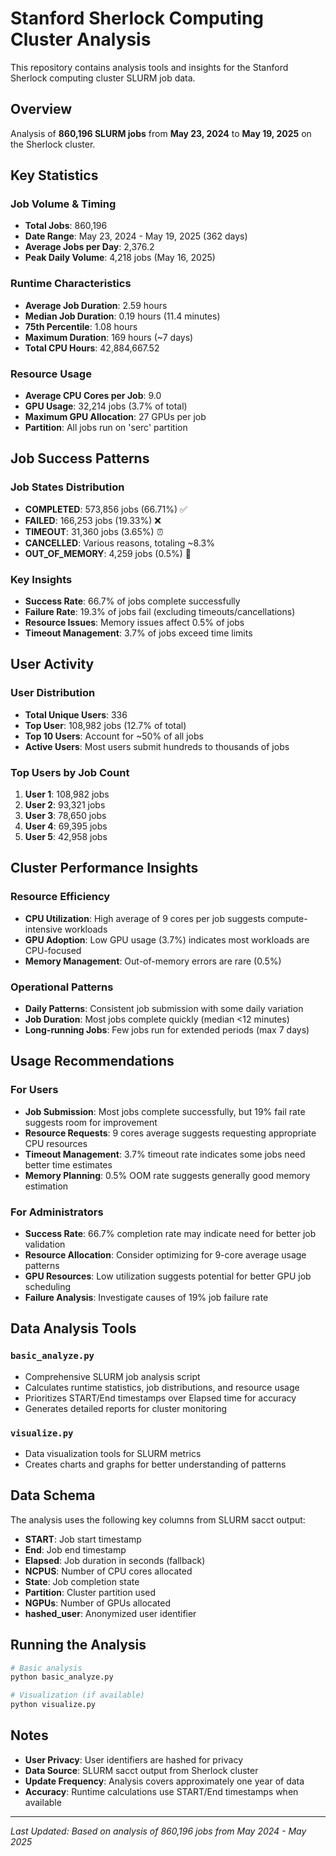 # Stanford Sherlock Computing Cluster Analysis

This repository contains analysis tools and insights for the Stanford Sherlock computing cluster SLURM job data.

## Overview

Analysis of **860,196 SLURM jobs** from **May 23, 2024** to **May 19, 2025** on the Sherlock cluster.

## Key Statistics

### Job Volume & Timing
- **Total Jobs**: 860,196
- **Date Range**: May 23, 2024 - May 19, 2025 (362 days)
- **Average Jobs per Day**: 2,376.2
- **Peak Daily Volume**: 4,218 jobs (May 16, 2025)

### Runtime Characteristics
- **Average Job Duration**: 2.59 hours
- **Median Job Duration**: 0.19 hours (11.4 minutes)
- **75th Percentile**: 1.08 hours
- **Maximum Duration**: 169 hours (~7 days)
- **Total CPU Hours**: 42,884,667.52

### Resource Usage
- **Average CPU Cores per Job**: 9.0
- **GPU Usage**: 32,214 jobs (3.7% of total)
- **Maximum GPU Allocation**: 27 GPUs per job
- **Partition**: All jobs run on 'serc' partition

## Job Success Patterns

### Job States Distribution
- **COMPLETED**: 573,856 jobs (66.71%) ✅
- **FAILED**: 166,253 jobs (19.33%) ❌
- **TIMEOUT**: 31,360 jobs (3.65%) ⏰
- **CANCELLED**: Various reasons, totaling ~8.3%
- **OUT_OF_MEMORY**: 4,259 jobs (0.5%) 💾

### Key Insights
- **Success Rate**: 66.7% of jobs complete successfully
- **Failure Rate**: 19.3% of jobs fail (excluding timeouts/cancellations)
- **Resource Issues**: Memory issues affect 0.5% of jobs
- **Timeout Management**: 3.7% of jobs exceed time limits

## User Activity

### User Distribution
- **Total Unique Users**: 336
- **Top User**: 108,982 jobs (12.7% of total)
- **Top 10 Users**: Account for ~50% of all jobs
- **Active Users**: Most users submit hundreds to thousands of jobs

### Top Users by Job Count
1. **User 1**: 108,982 jobs
2. **User 2**: 93,321 jobs  
3. **User 3**: 78,650 jobs
4. **User 4**: 69,395 jobs
5. **User 5**: 42,958 jobs

## Cluster Performance Insights

### Resource Efficiency
- **CPU Utilization**: High average of 9 cores per job suggests compute-intensive workloads
- **GPU Adoption**: Low GPU usage (3.7%) indicates most workloads are CPU-focused
- **Memory Management**: Out-of-memory errors are rare (0.5%)

### Operational Patterns
- **Daily Patterns**: Consistent job submission with some daily variation
- **Job Duration**: Most jobs complete quickly (median <12 minutes)
- **Long-running Jobs**: Few jobs run for extended periods (max 7 days)

## Usage Recommendations

### For Users
- **Job Submission**: Most jobs complete successfully, but 19% fail rate suggests room for improvement
- **Resource Requests**: 9 cores average suggests requesting appropriate CPU resources
- **Timeout Management**: 3.7% timeout rate indicates some jobs need better time estimates
- **Memory Planning**: 0.5% OOM rate suggests generally good memory estimation

### For Administrators
- **Success Rate**: 66.7% completion rate may indicate need for better job validation
- **Resource Allocation**: Consider optimizing for 9-core average usage patterns
- **GPU Resources**: Low utilization suggests potential for better GPU job scheduling
- **Failure Analysis**: Investigate causes of 19% job failure rate

## Data Analysis Tools

### `basic_analyze.py`
- Comprehensive SLURM job analysis script
- Calculates runtime statistics, job distributions, and resource usage
- Prioritizes START/End timestamps over Elapsed time for accuracy
- Generates detailed reports for cluster monitoring

### `visualize.py`
- Data visualization tools for SLURM metrics
- Creates charts and graphs for better understanding of patterns

## Data Schema

The analysis uses the following key columns from SLURM sacct output:
- **START**: Job start timestamp
- **End**: Job end timestamp  
- **Elapsed**: Job duration in seconds (fallback)
- **NCPUS**: Number of CPU cores allocated
- **State**: Job completion state
- **Partition**: Cluster partition used
- **NGPUs**: Number of GPUs allocated
- **hashed_user**: Anonymized user identifier

## Running the Analysis

```bash
# Basic analysis
python basic_analyze.py

# Visualization (if available)
python visualize.py
```

## Notes

- **User Privacy**: User identifiers are hashed for privacy
- **Data Source**: SLURM sacct output from Sherlock cluster
- **Update Frequency**: Analysis covers approximately one year of data
- **Accuracy**: Runtime calculations use START/End timestamps when available

---

*Last Updated: Based on analysis of 860,196 jobs from May 2024 - May 2025*
